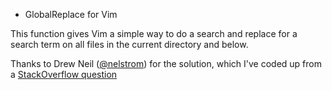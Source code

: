 * GlobalReplace for Vim

This function gives Vim a simple way to do a search and replace for a search term on all files in the current directory and below.

[@nelstrom]: https://twitter.com/nelstrom
[StackOverflow question]: http://stackoverflow.com/questions/7203963/efficient-way-to-refactor-a-class-method-string-within-a-directory-using-vim/7205746#7205746
Thanks to Drew Neil ([@nelstrom]) for the solution, which I've coded up from a [StackOverflow question]
